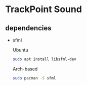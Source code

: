 # TrackPoint Sound

## dependencies
* sfml
  
  Ubuntu
  ```bash
  sudo apt install libsfml-dev 
  ```
  Arch-based
  ```bash
  sudo pacman -S sfml
  ```